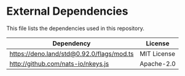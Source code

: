 # External Dependencies

This file lists the dependencies used in this repository.

| Dependency                                | License     |
| ----------------------------------------- | ----------- |
| https://deno.land/std@0.92.0/flags/mod.ts | MIT License |
| http://github.com/nats-io/nkeys.js        | Apache-2.0  |
